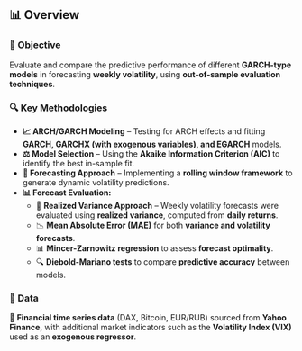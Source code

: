 ## 📊 Overview  

### 🎯 Objective  
Evaluate and compare the predictive performance of different **GARCH-type models** in forecasting **weekly volatility**, using **out-of-sample evaluation techniques**.  

### 🔍 Key Methodologies  
- **📈 ARCH/GARCH Modeling** – Testing for ARCH effects and fitting **GARCH, GARCHX (with exogenous variables), and EGARCH** models.  
- **⚖ Model Selection** – Using the **Akaike Information Criterion (AIC)** to identify the best in-sample fit.  
- **🔄 Forecasting Approach** – Implementing a **rolling window framework** to generate dynamic volatility predictions.  
- **📊 Forecast Evaluation:**  
  - 📌 **Realized Variance Approach** – Weekly volatility forecasts were evaluated using **realized variance**, computed from **daily returns**.  
  - 📉 **Mean Absolute Error (MAE)** for both **variance and volatility forecasts**.  
  - 📊 **Mincer-Zarnowitz regression** to assess **forecast optimality**.  
  - 🔍 **Diebold-Mariano tests** to compare **predictive accuracy** between models.  
  
### 📂 Data  
📡 **Financial time series data** (DAX, Bitcoin, EUR/RUB) sourced from **Yahoo Finance**, with additional market indicators such as the **Volatility Index (VIX)** used as an **exogenous regressor**.  
